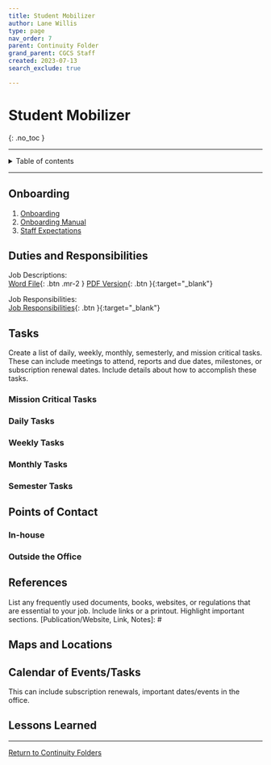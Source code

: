 ```yaml
---
title: Student Mobilizer
author: Lane Willis
type: page
nav_order: 7
parent: Continuity Folder
grand_parent: CGCS Staff
created: 2023-07-13
search_exclude: true

---
```


# Student Mobilizer
{: .no_toc }

---

<details closed markdown="block">
  <summary>
    Table of contents
  </summary>
  {: .text-delta }
1. TOC
{:toc}
</details>

---

## Onboarding
1. [Onboarding](/cgcs-staff-information/continuity/onboarding/onboarding.html)
2. [Onboarding Manual](/cgcs-staff-information/continuity//onboarding/onboarding-manual.html)
3. [Staff Expectations](/cgcs-staff-information/continuity/onboarding/staff-expectations.html)

## Duties and Responsibilities
Job Descriptions:  
[Word File](/files/job-descriptions/student-mobilizer/Student%20Mobilizer.docx){: .btn .mr-2 }
[PDF Version](/files/job-descriptions/student-mobilizer/Student%20Mobilizer.pdf){: .btn }{:target="_blank"} 

Job Responsibilities:  
[Job Responsibilities](https://missions.center/cgcs-staff-information/continuity/cgcs-job-responsibilities.html#student-mobilizer---chloe-rutherford){: .btn }{:target="_blank"} 

## Tasks
Create a list of daily, weekly, monthly, semesterly, and mission critical tasks. These can include meetings to attend, reports and due dates, milestones, or subscription renewal dates. Include details about how to accomplish these tasks.

### Mission Critical Tasks

### Daily Tasks

### Weekly Tasks

### Monthly Tasks

### Semester Tasks

## Points of Contact
[Name, Position, Phone #, Email, Notes]: #

### In-house

### Outside the Office

## References
List any frequently used documents, books, websites, or regulations that are essential to your job. Include links or a printout. Highlight important sections.
[Publication/Website, Link, Notes]: #

## Maps and Locations

## Calendar of Events/Tasks
This can include subscription renewals, important dates/events in the office.

## Lessons Learned

---

[Return to Continuity Folders](/cgcs-staff-information/continuity/continuity.html)